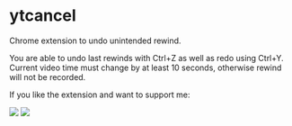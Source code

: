 # ytcancel
Chrome extension to undo unintended rewind.

You are able to undo last rewinds with Ctrl+Z as well as redo using Ctrl+Y. Current video time must change by at least 10 seconds, otherwise rewind will not be recorded.

If you like the extension and want to support me:

[![](https://img.shields.io/badge/donate-qiwi-orange)](https://qiwi.com/n/LIKBJORN) [![](https://img.shields.io/badge/donate-yamoney-red)](https://money.yandex.ru/to/41001843168372)
